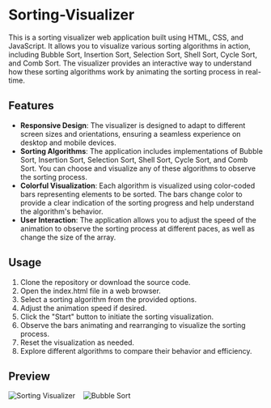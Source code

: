 # Sorting-Visualizer
This is a sorting visualizer web application built using HTML, CSS, and JavaScript. It allows you to visualize various sorting algorithms in action, including Bubble Sort, Insertion Sort, Selection Sort, Shell Sort, Cycle Sort, and Comb Sort. The visualizer provides an interactive way to understand how these sorting algorithms work by animating the sorting process in real-time.

## Features
* **Responsive Design**: The visualizer is designed to adapt to different screen sizes and orientations, ensuring a seamless experience on desktop and mobile devices.
* **Sorting Algorithms**: The application includes implementations of Bubble Sort, Insertion Sort, Selection Sort, Shell Sort, Cycle Sort, and Comb Sort. You can choose and visualize any of these algorithms to observe the sorting process.
* **Colorful Visualization**: Each algorithm is visualized using color-coded bars representing elements to be sorted. The bars change color to provide a clear indication of the sorting progress and help understand the algorithm's behavior.
* **User Interaction**: The application allows you to adjust the speed of the animation to observe the sorting process at different paces, as well as change the size of the array.

## Usage
1. Clone the repository or download the source code.
2. Open the index.html file in a web browser.
3. Select a sorting algorithm from the provided options.
4. Adjust the animation speed if desired.
5. Click the "Start" button to initiate the sorting visualization.
6. Observe the bars animating and rearranging to visualize the sorting process.
7. Reset the visualization as needed.
8. Explore different algorithms to compare their behavior and efficiency.

## Preview
![Sorting Visualizer](https://i.imgur.com/cnCPiiu.png)&nbsp;&nbsp;&nbsp;
![Bubble Sort](https://i.imgur.com/TRt4J0a.png)

